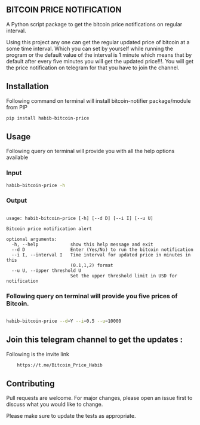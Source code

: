 
## BITCOIN PRICE NOTIFICATION 

A Python script package to get the  bitcoin price notifications on regular interval.  

Using this project any one can get the regular updated price of bitcoin at a some time interval. Which you can set by yourself while running the program or the default value of the interval is 1 minute which means that by default after every five minutes you will get the updated price!!!. You will get the price notification on telegram for that you have to join the channel.


## Installation

Following command on terminal will install bitcoin-notifier package/module from PIP

```bash
pip install habib-bitcoin-price
```

## Usage

Following query on terminal will provide you with all the help options available

### Input 

```bash
habib-bitcoin-price -h
```

### Output 

```

usage: habib-bitcoin-price [-h] [--d D] [--i I] [--u U]

Bitcoin price notification alert

optional arguments:
  -h, --help            show this help message and exit
  --d D                 Enter (Yes/No) to run the bitcoin notification
  --i I, --interval I   Time interval for updated price in minutes in this
                        (0.1,1,2) format
  --u U, --Upper threshold U
                        Set the upper threshold limit in USD for notification

```

### Following query on terminal will provide you five prices of Bitcoin.

```bash

habib-bitcoin-price --d=Y --i=0.5 --u=10000

```

## Join this telegram channel to get the updates :

Following is the invite link

```bash
    https://t.me/Bitcoin_Price_Habib
```



## Contributing
Pull requests are welcome. For major changes, please open an issue first to discuss what you would like to change.

Please make sure to update the tests as appropriate.

